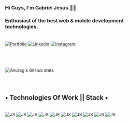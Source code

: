 

### Hi Guys, I'm Gabriel Jesus.🤙🏾



### Enthusiast of the best web & mobile development technologies. 


#

[![Portfólio](https://img.shields.io/badge/Site-FF5722?style=for-the-badge&logo=blogger&logoColor=white)](https://www.gjconsultoriati.com.br/)
[![Linkedin](https://img.shields.io/badge/LinkedIn-0077B5?style=for-the-badge&logo=linkedin&logoColor=white)](https://www.linkedin.com/in/gabriel--jesus/)
[![Instagram](https://img.shields.io/badge/Instagram-E4405F?style=for-the-badge&logo=instagram&logoColor=white)](https://www.instagram.com/gabriel_jesus.vix//)

#

</br>

![Anurag's GitHub stats](https://github-readme-stats.vercel.app/api?username=Gabriel-Jesusvix&show_icons=true&theme=dracula)

</br>

#

## • Technologies Of Work || Stack •

<div style="display: inline_block"></br>
  <img aling=" center"alt="JS"src="https://img.shields.io/badge/JavaScript-F7DF1E?style=for-the-badge&logo=javascript&logoColor=black">
  <img aling=" center"alt="JS"src="https://img.shields.io/badge/HTML5-E34F26?style=for-the-badge&logo=html5&logoColor=white">
  <img aling=" center"alt="JS"src="https://img.shields.io/badge/CSS3-1572B6?style=for-the-badge&logo=css3&logoColor=white">
  <img aling=" center"alt="JS"src="https://img.shields.io/badge/TypeScript-007ACC?style=for-the-badge&logo=typescript&logoColor=white">
  <img aling=" center"alt="JS"src="https://img.shields.io/badge/Node.js-43853D?style=for-the-badge&logo=node.js&logoColor=white">
  <img aling=" center"alt="JS"src="https://img.shields.io/badge/Express.js-404D59?style=for-the-badge">
  <img aling=" center"alt="JS"src="https://img.shields.io/badge/React-20232A?style=for-the-badge&logo=react&logoColor=61DAFB">
  <img aling=" center"alt="JS"src="https://img.shields.io/badge/React_Native-20232A?style=for-the-badge&logo=react&logoColor=61DAFB">
  <img aling=" center"alt="JS"src="https://img.shields.io/badge/Tailwind_CSS-38B2AC?style=for-the-badge&logo=tailwind-css&logoColor=white">
  <img aling=" center"alt="JS"src="https://img.shields.io/badge/styled--components-DB7093?style=for-the-badge&logo=styled-components&logoColor=white">
</div>
